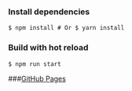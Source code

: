 ### Install dependencies
```
$ npm install # Or $ yarn install
```

### Build with hot reload
```
$ npm run start
```

###[GitHub Pages]( https://aleksandrtkach.github.io/Geriana/)
